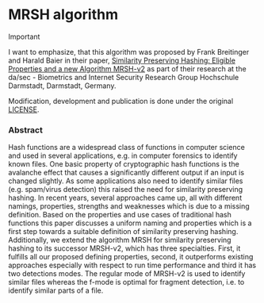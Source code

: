 # MRSH algorithm

> [!IMPORTANT]
> I want to emphasize, that this algorithm was proposed by Frank Breitinger and Harald Baier in their paper, [Similarity Preserving Hashing: Eligible  Properties and a new Algorithm MRSH-v2](https://link.springer.com/chapter/10.1007/978-3-642-39891-9_11) as part of their research at the da/sec - Biometrics and Internet Security Research Group Hochschule Darmstadt, Darmstadt, Germany.

Modification, development and publication is done under the original [LICENSE](./LICENSE.md).

### Abstract
Hash functions are a widespread class of functions in computer science and used in several applications, e.g. in computer forensics to identify known files. One basic property of cryptographic hash functions is the avalanche effect that causes a significantly different output if an input is changed slightly. As some applications also need to identify similar files (e.g. spam/virus detection) this raised the need for similarity preserving hashing. In recent years, several approaches came up, all with different namings, properties, strengths and weaknesses which is due to a missing definition. Based on the properties and use cases of traditional hash functions this paper discusses a uniform naming and properties which is a first step towards a suitable definition of similarity preserving hashing. Additionally, we extend the algorithm MRSH for similarity preserving hashing to its successor MRSH-v2, which has three specialties. First, it fulfills all our proposed defining properties, second, it outperforms existing approaches especially with respect to run time performance and third it has two detections modes. The regular mode of MRSH-v2 is used to identify similar files whereas the f-mode is optimal for fragment detection, i.e. to identify similar parts of a file.
